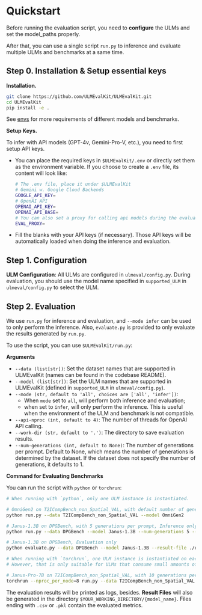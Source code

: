 # Quickstart

Before running the evaluation script, you need to **configure** the ULMs and set the model_paths properly.

After that, you can use a single script `run.py` to inference and evaluate multiple ULMs and benchmarks at a same time.

## Step 0. Installation & Setup essential keys

**Installation.**

```bash
git clone https://github.com/ULMEvalKit/ULMEvalKit.git
cd ULMEvalKit
pip install -e .
```

See [envs](./docs/envs/README.md) for more requirements of different models and benchmarks.

**Setup Keys.**

To infer with API models (GPT-4v, Gemini-Pro-V, etc.), you need to first setup API keys.
- You can place the required keys in `$ULMEvalKit/.env` or directly set them as the environment variable. If you choose to create a `.env` file, its content will look like:

  ```bash
  # The .env file, place it under $ULMEvalKit
  # Gemini w. Google Cloud Backends
  GOOGLE_API_KEY=
  # OpenAI API
  OPENAI_API_KEY=
  OPENAI_API_BASE=
  # You can also set a proxy for calling api models during the evaluation stage
  EVAL_PROXY=
  ```

- Fill the blanks with your API keys (if necessary). Those API keys will be automatically loaded when doing the inference and evaluation.
## Step 1. Configuration

**ULM Configuration**: All ULMs are configured in `ulmeval/config.py`. During evaluation, you should use the model name specified in `supported_ULM` in `ulmeval/config.py` to select the ULM.

## Step 2. Evaluation

We use `run.py` for inference and evaluation, and `--mode infer` can be used to only perform the inference. Also, `evaluate.py` is provided to only evaluate the results generated by `run.py`.

To use the script, you can use `$ULMEvalKit/run.py`:

**Arguments**

- `--data (list[str])`: Set the dataset names that are supported in ULMEvalKit (names can be found in the codebase README).
- `--model (list[str])`: Set the ULM names that are supported in ULMEvalKit (defined in `supported_ULM` in `ulmeval/config.py`).
- `--mode (str, default to 'all', choices are ['all', 'infer'])`:
  - When `mode` set to `all`, will perform both inference and evaluation;
  - when set to `infer`, will only perform the inference. This is useful when the environment of the ULM and benchmark is not compatible.
- `--api-nproc (int, default to 4)`: The number of threads for OpenAI API calling.
- `--work-dir (str, default to '.')`: The directory to save evaluation results.
- `--num-generations (int, default to None)`: The number of generations per prompt. Default to None, which means the number of generations is determined by the dataset. If the dataset does not specify the number of generations, it defaults to 1.

**Command for Evaluating Benchmarks**

You can run the script with `python` or `torchrun`:

```bash
# When running with `python`, only one ULM instance is instantiated.

# OmniGen2 on T2ICompBench_non_Spatial_VAL, with default number of generations of T2ICompBench (10), Inference and Evalution
python run.py --data T2ICompBench_non_Spatial_VAL --model OmniGen2

# Janus-1.3B on DPGBench, with 5 generations per prompt, Inference only
python run.py --data DPGBench --model Janus-1.3B --num-generations 5 --mode infer

# Janus-1.3B on DPGBench, Evaluation only
python evaluate.py --data DPGBench --model Janus-1.3B --result-file ./outputs/Janus-1.3B/T{date}_G{commit_id}/Janus-1.3B_DPGBench.pkl

# When running with `torchrun`, one ULM instance is instantiated on each GPU. It can speed up the inference.
# However, that is only suitable for ULMs that consume small amounts of GPU memory.

# Janus-Pro-7B on T2ICompBench_non_Spatial_VAL, with 10 generations per prompt. On a node with 8 GPUs.
torchrun --nproc_per_node=8 run.py --data T2ICompBench_non_Spatial_VAL --model Janus-Pro-7B --num-generations 10
```

The evaluation results will be printed as logs, besides. **Result Files** will also be generated in the directory `$YOUR_WORKING_DIRECTORY/{model_name}`. Files ending with `.csv` or `.pkl` contain the evaluated metrics.
